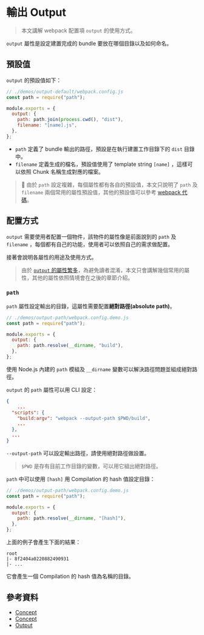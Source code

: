 # 輸出 Output

> 本文講解 webpack 配置項 `output` 的使用方式。

`output` 屬性是設定建置完成的 bundle 要放在哪個目錄以及如何命名。

## 預設值

`output` 的預設值如下：

```js
// ./demos/output-default/webpack.config.js
const path = require("path");

module.exports = {
  output: {
    path: path.join(process.cwd(), "dist"),
    filename: "[name].js",
  },
};
```

- `path` 定義了 bundle 輸出的路徑，預設是在執行建置工作目錄下的 `dist` 目錄中。
- `filename` 定義生成的檔名，預設值使用了 template string `[name]` ，這樣可以依照 Chunk 名稱生成對應的檔案。

>  由於 `path` 設定複雜，每個屬性都有各自的預設值，本文只說明了 `path` 及 `filename` 兩個常用的屬性預設值，其他的預設值可以參考 [webpack 代碼](https://github.com/webpack/webpack/blob/master/lib/config/defaults.js#L499)。

## 配置方式

`output` 需要使用者配置一個物件，該物件的屬性像是前面說到的 `path` 及 `filename` ，每個都有自己的功能，使用者可以依照自己的需求做配置。

接著會說明各屬性的用途及使用方式。

> 由於 [`output` 的屬性繁多](https://webpack.js.org/configuration/output/)，為避免讀者混淆，本文只會講解幾個常用的屬性，其他的屬性依照情境會在之後的章節介紹。

### `path`

`path` 屬性設定輸出的目錄，這屬性需要配置**絕對路徑(absolute path)**。

```js
// ./demos/output-path/webpack.config.demo.js
const path = require("path");

module.exports = {
  output: {
    path: path.resolve(__dirname, "build"),
  },
};
```

使用 Node.js 內建的 `path` 模組及 `__dirname` 變數可以解決路徑問題並組成絕對路徑。

`output` 的 `path` 屬性可以用 CLI 設定：

```json
{
    ...
  "scripts": {
    "build:argv": "webpack --output-path $PWD/build",
    ...
  },
  ...
}
```

`--output-path` 可以設定輸出路徑，請使用絕對路徑做設置。

> `$PWD` 是存有目前工作目錄的變數，可以用它組出絕對路徑。

`path` 中可以使用 `[hash]` 用 Compilation 的 hash 值設定目錄：

```js
// ./demos/output-path/webpack.config.demo.js
const path = require("path");

module.exports = {
  output: {
    path: path.resolve(__dirname, "[hash]"),
  },
};
```

上面的例子會產生下面的結果：

```plaintext
root
|- 8f2404a0220882490931
|- ...
```

它會產生一個 Compilation 的 hash 值為名稱的目錄。

## 參考資料

- [Concept](https://webpack.js.org/concepts/#output)
- [Concept](https://webpack.js.org/concepts/output/)
- [Output](https://webpack.js.org/configuration/output/)

